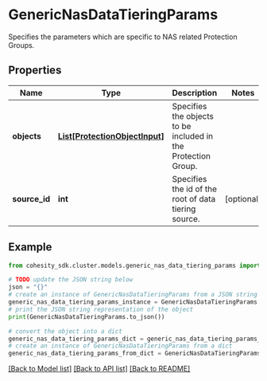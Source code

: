 # GenericNasDataTieringParams

Specifies the parameters which are specific to NAS related Protection Groups.

## Properties

Name | Type | Description | Notes
------------ | ------------- | ------------- | -------------
**objects** | [**List[ProtectionObjectInput]**](ProtectionObjectInput.md) | Specifies the objects to be included in the Protection Group. | 
**source_id** | **int** | Specifies the id of the root of data tiering source. | [optional] 

## Example

```python
from cohesity_sdk.cluster.models.generic_nas_data_tiering_params import GenericNasDataTieringParams

# TODO update the JSON string below
json = "{}"
# create an instance of GenericNasDataTieringParams from a JSON string
generic_nas_data_tiering_params_instance = GenericNasDataTieringParams.from_json(json)
# print the JSON string representation of the object
print(GenericNasDataTieringParams.to_json())

# convert the object into a dict
generic_nas_data_tiering_params_dict = generic_nas_data_tiering_params_instance.to_dict()
# create an instance of GenericNasDataTieringParams from a dict
generic_nas_data_tiering_params_from_dict = GenericNasDataTieringParams.from_dict(generic_nas_data_tiering_params_dict)
```
[[Back to Model list]](../README.md#documentation-for-models) [[Back to API list]](../README.md#documentation-for-api-endpoints) [[Back to README]](../README.md)


